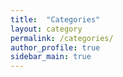 ```yaml
---
title:  "Categories"
layout: category
permalink: /categories/
author_profile: true
sidebar_main: true
---
```

